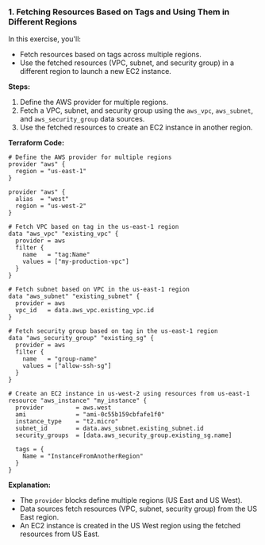 ### **1. Fetching Resources Based on Tags and Using Them in Different Regions**

In this exercise, you'll:
- Fetch resources based on tags across multiple regions.
- Use the fetched resources (VPC, subnet, and security group) in a different region to launch a new EC2 instance.

**Steps:**
1. Define the AWS provider for multiple regions.
2. Fetch a VPC, subnet, and security group using the `aws_vpc`, `aws_subnet`, and `aws_security_group` data sources.
3. Use the fetched resources to create an EC2 instance in another region.

**Terraform Code:**

```hcl
# Define the AWS provider for multiple regions
provider "aws" {
  region = "us-east-1"
}

provider "aws" {
  alias  = "west"
  region = "us-west-2"
}

# Fetch VPC based on tag in the us-east-1 region
data "aws_vpc" "existing_vpc" {
  provider = aws
  filter {
    name   = "tag:Name"
    values = ["my-production-vpc"]
  }
}

# Fetch subnet based on VPC in the us-east-1 region
data "aws_subnet" "existing_subnet" {
  provider = aws
  vpc_id   = data.aws_vpc.existing_vpc.id
}

# Fetch security group based on tag in the us-east-1 region
data "aws_security_group" "existing_sg" {
  provider = aws
  filter {
    name   = "group-name"
    values = ["allow-ssh-sg"]
  }
}

# Create an EC2 instance in us-west-2 using resources from us-east-1
resource "aws_instance" "my_instance" {
  provider         = aws.west
  ami              = "ami-0c55b159cbfafe1f0"
  instance_type    = "t2.micro"
  subnet_id        = data.aws_subnet.existing_subnet.id
  security_groups  = [data.aws_security_group.existing_sg.name]

  tags = {
    Name = "InstanceFromAnotherRegion"
  }
}
```

**Explanation:**
- The `provider` blocks define multiple regions (US East and US West).
- Data sources fetch resources (VPC, subnet, security group) from the US East region.
- An EC2 instance is created in the US West region using the fetched resources from US East.
